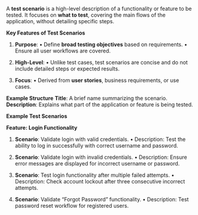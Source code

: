 A **test scenario** is a high-level description of a functionality or feature to be tested. It focuses on **what to test**, covering the main flows of the application, without detailing specific steps.

**Key Features of Test Scenarios**

1. **Purpose**:
• Define **broad testing objectives** based on requirements.
• Ensure all user workflows are covered.

2. **High-Level**:
• Unlike test cases, test scenarios are concise and do not include detailed steps or expected results.

3. **Focus**:
• Derived from **user stories**, business requirements, or use cases.

**Example Structure**
**Title**: A brief name summarizing the scenario.
**Description**: Explains what part of the application or feature is being tested.


**Example Test Scenarios**

**Feature: Login Functionality**

1. **Scenario**: Validate login with valid credentials.
• Description: Test the ability to log in successfully with correct username and password.

2. **Scenario**: Validate login with invalid credentials.
• Description: Ensure error messages are displayed for incorrect username or password.

3. **Scenario**: Test login functionality after multiple failed attempts.
• Description: Check account lockout after three consecutive incorrect attempts.

4. **Scenario**: Validate “Forgot Password” functionality.
• Description: Test password reset workflow for registered users.